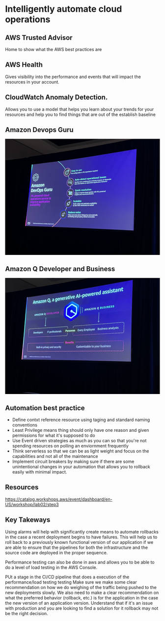 # Intelligently automate cloud operations

## AWS Trusted Advisor
Home to show what the AWS best practices are 

## AWS Health
Gives visibility into the performance and events that will impact the resources in your account.

## CloudWatch Anomaly Detection.
Allows you to use a model that helps you learn about your trends for your resources and help you to find things that are out of the establish baseline

## Amazon Devops Guru 
![DevOps Guru](../photos/SUP402-R/DevOpsGuru.jpg)

## Amazon Q Developer and Business
![DevOps Guru](../photos/SUP402-R/AmazonQ.jpg)

## Automation best practice
- Define contxt reference resource using taging and standard naming conventions
- Least Privilege means thing should only have one reason and given permissions for what it's supposed to do
- Use Event driven strategies as much as you can so that you're not spending resources on polling an enviornment frequently
- Think serverless so that we can be as light weight and focus on the capabilities and not all of the maintenance 
- Implement circuit breakers by making sure if there are some unintentional changes in your automation that allows you to rollback easily with minimal impact.

## Resources
https://catalog.workshops.aws/event/dashboard/en-US/workshop/lab02/step3

## Key Takeways 
Using alarms will help with significantly create means to automate rollbacks in the case a recent deployment begins to have failures. This will help us to roll back to a previously known functional version of our application if we are able to ensure that the pipelines for both the infrastructure and the source code are deployed in the proper sequence.

Performance testing can also be done in aws and allows you to be able to do a level of load testing in the AWS Console. 

PUt a stage in the CI/CD pipeline that does a execution of the performance/load testing testing 
Make sure we make some clear recommendation on how we do weighing of the traffic being pushed to the new deployments slowly.
We also need to make a clear recommendation on what the preferred behavior (rollback, etc.) is for the application in the case the new version of an application version. Understand that if it's an issue with production and you are looking to find a solution for it rollback may not be the right decision.